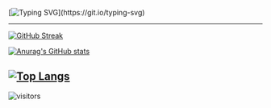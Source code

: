 
<!--
**mucozcan/mucozcan** is a ✨ _special_ ✨ repository because its `README.md` (this file) appears on your GitHub profile.

Here are some ideas to get you started:

- 🔭 I’m currently working on ...
- 🌱 I’m currently learning ...
- 👯 I’m looking to collaborate on ...
- 🤔 I’m looking for help with ...
- 💬 Ask me about ...
- 📫 How to reach me: ...
- 😄 Pronouns: ...
- ⚡ Fun fact: ...
-->
[![Typing SVG](https://readme-typing-svg.herokuapp.com?color=03A062&vCenter=true&width=600&lines=Hi%2C+I'm+M%C3%BCcteba.+A+Computer+Vision+Engineer.;Follow+the+White+Rabbit...)](https://git.io/typing-svg)

---

[![GitHub Streak](http://github-readme-streak-stats.herokuapp.com?user=mucozcan&theme=radical)](https://git.io/streak-stats)

[![Anurag's GitHub stats](https://github-readme-stats.vercel.app/api?username=mucozcan&show_icons=true&theme=radical)
](https://github.com/anuraghazra/github-readme-stats)

[![Top Langs](https://github-readme-stats.vercel.app/api/top-langs/?username=mucozcan&layout=compact&theme=radical)](https://github.com/anuraghazra/github-readme-stats)
---
![visitors](https://visitor-badge.laobi.icu/badge?page_id=mucozcan.mucozcan)
